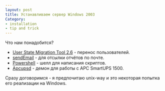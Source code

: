 ```yaml
---
layout: post
title: Устанавливаем сервер Windows 2003
Category:
- installation
- tip and trick
---
```

Что нам понадобится?
<ul>
<li><a href="http://goo.gl/xZXau">User State Migration Tool 2.6</a> - перенос пользователей.</li>
<li><a href="http://goo.gl/kssvp">sendEmail</a> - для отсылки отчётов по почте.</li>
<li><a href="http://goo.gl/lmgC">Powershell</a> - шелл для написания скриптов.</li>
<li><a href="http://goo.gl/4StQ7">Apcupsd</a> - демон для работы с APC SmartUPS 1500.</li>
</ul>
Сразу договоримся - я предпочитаю unix-way и это некоторая попытка его реализации на Windows.
